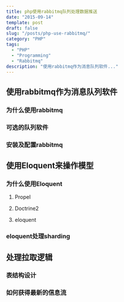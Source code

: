 ```yaml
---
title: php使用rabbitmq队列处理数据推送
date: "2015-09-14"
template: post
draft: false
slug: "/posts/php-use-rabbitmq/"
category: "PHP"
tags:
  - "PHP"
  - "Programming"
  - "Rabbitmq"
description: "使用rabbitmq作为消息队列软件..."
---
```


## 使用rabbitmq作为消息队列软件
### 为什么使用rabbitmq

### 可选的队列软件

### 安装及配置rabbitmq


## 使用Eloquent来操作模型
### 为什么使用Eloquent
1. Propel

2. Doctrine2

3. eloquent

### eloquent处理sharding


## 处理拉取逻辑
### 表结构设计

### 如何获得最新的信息流

